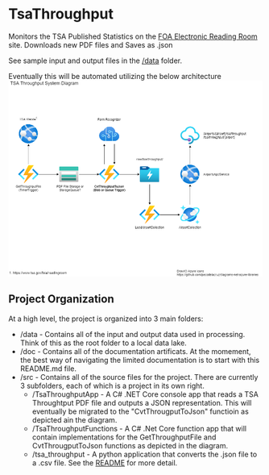 # TsaThroughput

Monitors the TSA Published Statistics on the [FOA Electronic Reading Room](https://www.tsa.gov/foia/readingroom) site. Downloads new PDF files and Saves as .json

See sample input and output files in the [/data](./data) folder.

Eventually this will be automated utilizing the below architecture
![System Component Diagram](doc/SystemComponentDiagram.png)

## Project Organization

At a high level, the project is organized into 3 main folders:

 * /data - Contains all of the input and output data used in processing. Think of this as the root folder to a local data lake.
 * /doc - Contains all of the documentation artificats. At the momement, the best way of navigating the limited documentation is to start with this README.md file.
 * /src - Contains all of the source files for the project. There are currently 3 subfolders, each of which is a project in its own right.
   * /TsaThroughputApp - A C# .NET Core console app that reads a TSA Throughtput PDF file and outputs a JSON representation. This will eventually be migrated to the "CvtThrougputToJson" functioin as depicted ain the diagram.
   * /TsaThroughputFunctions - A C# .Net Core function app that will contain implementations for the GetThroughputFile and CvtThrougputToJson functions as depicted in the diagram.
   * /tsa_throughput - A python application that converts the .json file to a .csv file. See the [README](src/tsa_throughput/README.md) for more detail.
